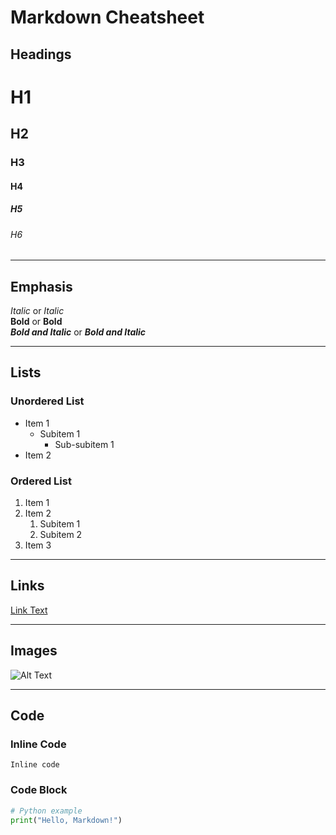 # Markdown Cheatsheet

## Headings
# H1
## H2
### H3
#### H4
##### H5
###### H6

---

## Emphasis
*Italic* or _Italic_  
**Bold** or __Bold__  
***Bold and Italic*** or ___Bold and Italic___  

---

## Lists

### Unordered List
- Item 1
  - Subitem 1
    - Sub-subitem 1
- Item 2

### Ordered List
1. Item 1
2. Item 2
   1. Subitem 1
   2. Subitem 2
3. Item 3

---

## Links
[Link Text](https://example.com)

---

## Images
![Alt Text](https://example.com/image.jpg)

---

## Code

### Inline Code
`Inline code`

### Code Block
```python
# Python example
print("Hello, Markdown!")
